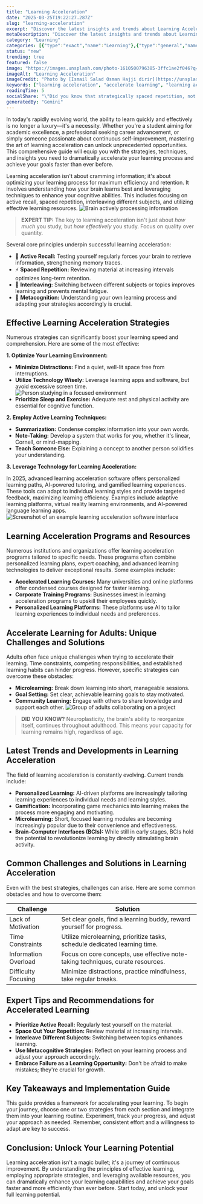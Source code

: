 ```yaml
---
title: "Learning Acceleration"
date: "2025-03-25T19:22:27.287Z"
slug: "learning-acceleration"
excerpt: "Discover the latest insights and trends about Learning Acceleration. This comprehensive guide covers everything you need to know about Learning Acceleration in 2025."
metaDescription: "Discover the latest insights and trends about Learning Acceleration. This comprehensive guide covers everything you need to know about Learning Acceleratio..."
category: "Learning"
categories: [{"type":"exact","name":"Learning"},{"type":"general","name":"Education"},{"type":"medium","name":"Curriculum Design"},{"type":"specific","name":"Personalized Learning"},{"type":"niche","name":"Adaptive Testing"}]
status: "new"
trending: true
featured: false
image: "https://images.unsplash.com/photo-1610500796385-3ffc1ae2f046?q=85&w=1200&fit=max&fm=webp&auto=compress"
imageAlt: "Learning Acceleration"
imageCredit: "Photo by [Ismail Salad Osman Hajji dirir](https://unsplash.com/@hajjidirir) on Unsplash"
keywords: ["learning acceleration", "accelerate learning", "learning acceleration strategies", "how to accelerate learning", "fast learning techniques", "learning acceleration programs", "accelerate learning for adults", "learning acceleration software", "best learning acceleration methods", "personalized learning acceleration"]
readingTime: 5
socialShare: "\"Did you know that strategically spaced repetition, not just cramming, is the key to unlocking long-term knowledge retention? Learn how to supercharge your learning today!\""
generatedBy: "Gemini"
---
```


In today's rapidly evolving world, the ability to learn quickly and effectively is no longer a luxury—it's a necessity.  Whether you're a student aiming for academic excellence, a professional seeking career advancement, or simply someone passionate about continuous self-improvement, mastering the art of learning acceleration can unlock unprecedented opportunities. This comprehensive guide will equip you with the strategies, techniques, and insights you need to dramatically accelerate your learning process and achieve your goals faster than ever before.



Learning acceleration isn't about cramming information; it's about optimizing your learning process for maximum efficiency and retention. It involves understanding how your brain learns best and leveraging techniques to enhance your cognitive abilities.  This includes focusing on active recall, spaced repetition, interleaving different subjects, and utilizing effective learning resources. ![Brain actively processing information](https://images.unsplash.com/photo-1472220625704-91e1462799b2?q=85&w=1200&fit=max&fm=webp&auto=compress)

> **EXPERT TIP:**  The key to learning acceleration isn't just about *how much* you study, but *how effectively* you study.  Focus on quality over quantity.

Several core principles underpin successful learning acceleration:

* 🔑 **Active Recall:**  Testing yourself regularly forces your brain to retrieve information, strengthening memory traces.
* ⚡ **Spaced Repetition:** Reviewing material at increasing intervals optimizes long-term retention.
* 🎯 **Interleaving:** Switching between different subjects or topics improves learning and prevents mental fatigue.
* 🧠 **Metacognition:**  Understanding your own learning process and adapting your strategies accordingly is crucial.

## Effective Learning Acceleration Strategies

Numerous strategies can significantly boost your learning speed and comprehension.  Here are some of the most effective:

**1. Optimize Your Learning Environment:**

* **Minimize Distractions:** Find a quiet, well-lit space free from interruptions.
* **Utilize Technology Wisely:** Leverage learning apps and software, but avoid excessive screen time.  ![Person studying in a focused environment](https://images.unsplash.com/photo-1610500796385-3ffc1ae2f046?q=85&w=1200&fit=max&fm=webp&auto=compress)
* **Prioritize Sleep and Exercise:** Adequate rest and physical activity are essential for cognitive function.

**2. Employ Active Learning Techniques:**

* **Summarization:** Condense complex information into your own words.
* **Note-Taking:**  Develop a system that works for you, whether it's linear, Cornell, or mind-mapping.
* **Teach Someone Else:** Explaining a concept to another person solidifies your understanding.

**3. Leverage Technology for Learning Acceleration:**

In 2025, advanced learning acceleration software offers personalized learning paths, AI-powered tutoring, and gamified learning experiences. These tools can adapt to individual learning styles and provide targeted feedback, maximizing learning efficiency.  Examples include adaptive learning platforms, virtual reality learning environments, and AI-powered language learning apps. ![Screenshot of an example learning acceleration software interface](https://images.unsplash.com/photo-1516534775068-ba3e7458af70?q=85&w=1200&fit=max&fm=webp&auto=compress)

## Learning Acceleration Programs and Resources

Numerous institutions and organizations offer learning acceleration programs tailored to specific needs. These programs often combine personalized learning plans, expert coaching, and advanced learning technologies to deliver exceptional results.  Some examples include:

* **Accelerated Learning Courses:** Many universities and online platforms offer condensed courses designed for faster learning.
* **Corporate Training Programs:** Businesses invest in learning acceleration programs to upskill their employees quickly.
* **Personalized Learning Platforms:**  These platforms use AI to tailor learning experiences to individual needs and preferences.

## Accelerate Learning for Adults: Unique Challenges and Solutions

Adults often face unique challenges when trying to accelerate their learning.  Time constraints, competing responsibilities, and established learning habits can hinder progress.  However, specific strategies can overcome these obstacles:

* **Microlearning:** Break down learning into short, manageable sessions.
* **Goal Setting:** Set clear, achievable learning goals to stay motivated.
* **Community Learning:** Engage with others to share knowledge and support each other. ![Group of adults collaborating on a project](https://images.unsplash.com/photo-1599081593734-5e65dd7abfba?q=85&w=1200&fit=max&fm=webp&auto=compress)

> **DID YOU KNOW?**  Neuroplasticity, the brain's ability to reorganize itself, continues throughout adulthood. This means your capacity for learning remains high, regardless of age.

## Latest Trends and Developments in Learning Acceleration

The field of learning acceleration is constantly evolving.  Current trends include:

* **Personalized Learning:** AI-driven platforms are increasingly tailoring learning experiences to individual needs and learning styles.
* **Gamification:**  Incorporating game mechanics into learning makes the process more engaging and motivating.
* **Microlearning:**  Short, focused learning modules are becoming increasingly popular due to their convenience and effectiveness.
* **Brain-Computer Interfaces (BCIs):** While still in early stages, BCIs hold the potential to revolutionize learning by directly stimulating brain activity.

## Common Challenges and Solutions in Learning Acceleration

Even with the best strategies, challenges can arise.  Here are some common obstacles and how to overcome them:

| Challenge                     | Solution                                                                |
|---------------------------------|----------------------------------------------------------------------------|
| Lack of Motivation             | Set clear goals, find a learning buddy, reward yourself for progress.       |
| Time Constraints              | Utilize microlearning, prioritize tasks, schedule dedicated learning time. |
| Information Overload           | Focus on core concepts, use effective note-taking techniques, curate resources. |
| Difficulty Focusing            | Minimize distractions, practice mindfulness, take regular breaks.           |

## Expert Tips and Recommendations for Accelerated Learning

* **Prioritize Active Recall:** Regularly test yourself on the material.
* **Space Out Your Repetition:** Review material at increasing intervals.
* **Interleave Different Subjects:**  Switching between topics enhances learning.
* **Use Metacognitive Strategies:** Reflect on your learning process and adjust your approach accordingly.
* **Embrace Failure as a Learning Opportunity:** Don't be afraid to make mistakes; they're crucial for growth.

## Key Takeaways and Implementation Guide

This guide provides a framework for accelerating your learning.  To begin your journey, choose one or two strategies from each section and integrate them into your learning routine.  Experiment, track your progress, and adjust your approach as needed. Remember, consistent effort and a willingness to adapt are key to success.

## Conclusion: Unlock Your Learning Potential

Learning acceleration isn't a magic bullet; it's a journey of continuous improvement. By understanding the principles of effective learning, employing appropriate strategies, and leveraging available resources, you can dramatically enhance your learning capabilities and achieve your goals faster and more efficiently than ever before. Start today, and unlock your full learning potential.

